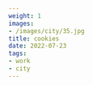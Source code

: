 ```yaml
---
weight: 1
images:
- /images/city/35.jpg
title: cookies
date: 2022-07-23
tags:
- work
- city
---
```

